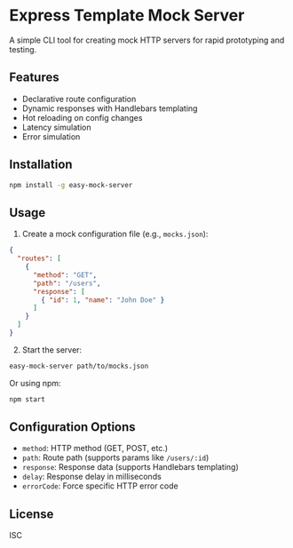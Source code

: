 # Express Template Mock Server

A simple CLI tool for creating mock HTTP servers for rapid prototyping and testing.

## Features

- Declarative route configuration
- Dynamic responses with Handlebars templating
- Hot reloading on config changes
- Latency simulation
- Error simulation

## Installation

```bash
npm install -g easy-mock-server
```

## Usage

1. Create a mock configuration file (e.g., `mocks.json`):

```json
{
  "routes": [
    {
      "method": "GET",
      "path": "/users",
      "response": [
        { "id": 1, "name": "John Doe" }
      ]
    }
  ]
}
```

2. Start the server:

```bash
easy-mock-server path/to/mocks.json
```

Or using npm:

```bash
npm start
```

## Configuration Options

- `method`: HTTP method (GET, POST, etc.)
- `path`: Route path (supports params like `/users/:id`)
- `response`: Response data (supports Handlebars templating)
- `delay`: Response delay in milliseconds
- `errorCode`: Force specific HTTP error code

## License

ISC 
